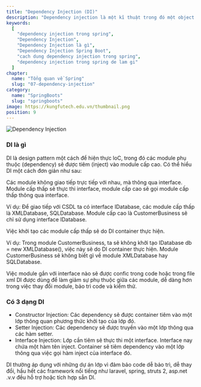 ```yaml
---
title: "Dependency Injection (DI)"
description: "Dependency injection là một kĩ thuật trong đó một object (hoặc một static method) cung cấp các dependencies của một object khác. Một dependency là một object mà có thể sử dụng (một service). Tuy nhiên định nghĩa trên vẫn khá là khó hiểu, vậy nên hãy cùng tìm hiểu để hiểu rõ hơn về nó nào."
keywords:
  [
    "dependency injection trong spring",
    "Dependency Injection",
    "Dependency Injection là gì",
    "Dependency Injection Spring Boot",
    "cach dung dependency injection trong spring",
    "dependency injection trong spring de lam gi"
  ]
chapter:
  name: "Tổng quan về Spring"
  slug: "07-dependency-injection"
category:
  name: "SpringBoots"
  slug: "springboots"
image: https://kungfutech.edu.vn/thumbnail.png
position: 9
---
```


![Dependency Injection](https://1.bp.blogspot.com/-FYPUWhwwCbM/Xf7C4MxUsgI/AAAAAAAAAQo/RCI3w2QmRokvmt9TuK05qxBfbuWW-LKfQCLcBGAsYHQ/s640/Design-Patterns-Explained-%25E2%2580%2593-Dependency-Injection-with-Code-Examples-881x440.png)
### DI là gì

DI là design pattern một cách để hiện thực loC, trong đó các module phụ thuộc (dependency) sẽ được tiêm (inject) vào module cấp cao. 
Có thể hiểu DI một cách đơn giản như sau:

Các module không giao tiếp trực tiếp với nhau, mà thông qua interface. Module cấp thấp sẽ thực thi interface, module cấp cao sẽ gọi module cấp thấp thông qua
interface.

<content-example>Ví dụ: Để giao tiếp với CSDL ta có interface IDatabase, các module cấp thấp là XMLDatabase, SQLDatabase. Module cấp cao là CustomerBusiness sẽ chỉ sử dụng interface IDatabase.</content-example>

Việc khởi tạo các module cấp thấp sẽ do DI container thực hiện.

<content-example>Ví dụ: Trong module CustomerBusiness, ta sẽ không khởi tạo IDatabase db = new XMLDatabase(), việc này sẽ do DI container thực hiện. Module CustomerBusiness sẽ không biết gì về module XMLDatabase hay SQLDatabase.</content-example>

Việc module gắn với interface nào sẽ được confic trong code hoặc trong file xml DI được dùng để làm giảm sự phụ thuộc giữa các module, dễ dàng hơn trong việc thay 
đổi module, bảo trì code và kiểm thử.

### Có 3 dạng DI
- Constructor Injection: Các dependency sẽ được container tiêm vào một lớp thông quan phương thức khởi tạo của lớp đó.
- Setter Injection: Các dependency sẽ được truyền vào một lớp thông qua các hàm setter.
- Interface Injection: Lớp cần tiêm sẽ thực thi một interface. Interface nay chứa một hàm tên inject. Container sẽ tiêm dependency vào một lớp thông qua việc gọi hàm inject của interface đó.

DI thường áp dụng với những dự án lớp vì đảm bảo code dễ bảo trì, dễ thay đổi, hầu hết các framework nổi tiếng như laravel, spring, struts 2, asp.net .v.v đều hỗ 
trợ hoặc tích hợp sẵn DI.
